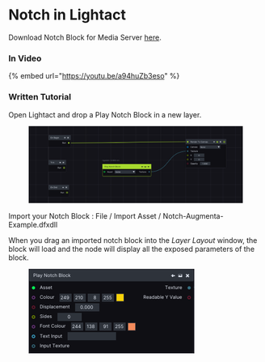 # Notch in Lightact

Download Notch Block for Media Server [here](https://github.com/Augmenta-tech/Augmenta-notch-example/releases/tag/2.0).

### In Video

{% embed url="https://youtu.be/a94huZb3eso" %}

### Written Tutorial

Open Lightact and drop a Play Notch Block in a new layer.

<figure><img src="../.gitbook/assets/lightact.png" alt=""><figcaption></figcaption></figure>

Import your Notch Block : File / Import Asset / Notch-Augmenta-Example.dfxdll

When you drag an imported notch block into the _Layer Layout_ window, the block will load and the node will display all the exposed parameters of the block.

<figure><img src="../.gitbook/assets/spaces_9sVaJpWJhPbmscipukhh_uploads_nVcWxUvrMWC5JRt4pV2V_Notch1 (1).webp" alt=""><figcaption></figcaption></figure>
